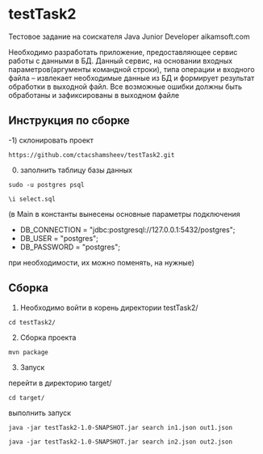 # testTask2

Тестовое задание на соискателя Java Junior Developer aikamsoft.com

Необходимо разработать приложение, предоставляющее сервис работы с данными в БД. Данный сервис, на основании входных параметров(аргументы командной строки), типа операции и входного файла – извлекает необходимые данные из БД и формирует результат обработки в выходной файл. 
Все возможные ошибки должны быть обработаны и зафиксированы в выходном файле

## Инструкция по сборке

-1) склонировать проект 

`https://github.com/ctacshamsheev/testTask2.git`

0) заполнить таблицу базы данных 

`sudo -u postgres psql`

`\i select.sql`

(в Main в константы вынесены основные параметры подключения
- DB_CONNECTION = "jdbc:postgresql://127.0.0.1:5432/postgres";
- DB_USER = "postgres";
- DB_PASSWORD = "postgres";

при необходимости, их можно поменять, на нужные)

## Сборка

1) Необходимо войти в корень директории testTask2/

`cd testTask2/`

2) Сборка проекта 

`mvn package`

3) Запуск 

перейти в директорию target/

`cd target/`

выполнить запуск 

 `java -jar testTask2-1.0-SNAPSHOT.jar search in1.json out1.json`
 
 `java -jar testTask2-1.0-SNAPSHOT.jar search in2.json out2.json`
 
